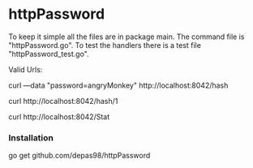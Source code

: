 # httpPassword
To keep it simple all the files are in package main.  The command file is "httpPassword.go".   To test the handlers there is a test file "httpPassword_test.go".

Valid Urls:

curl —data "password=angryMonkey" http://localhost:8042/hash

curl http://localhost:8042/hash/1

curl http://localhost:8042/Stat

### Installation
go get github.com/depas98/httpPassword

